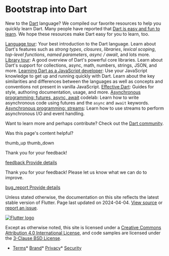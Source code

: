 Bootstrap into Dart
===================

New to the [Dart](https://dart.dev) language? We compiled our favorite resources to help you quickly learn Dart. Many people have reported that [Dart is easy and fun to learn](/resources/faq#why-did-flutter-choose-to-use-dart). We hope these resources make Dart easy for you to learn, too.

[Language tour](https://dart.dev/language): Your best introduction to the Dart language. Learn about Dart's features such as *strong types*, *closures*, *libraries*, *lexical scoping*, *top-level functions*, *named parameters*, *async / await*, and lots more. [Library tour](https://dart.dev/guides/libraries/library-tour): A good overview of Dart's powerful core libraries. Learn about Dart's support for collections, async, math, numbers, strings, JSON, and more. [Learning Dart as a JavaScript developer](https://dart.dev/guides/language/coming-from/js-to-dart): Use your JavaScript knowledge to get up and running quickly with Dart. Learn about the key similarities and differences between the languages as well as concepts and conventions not present in vanilla JavaScript. [Effective Dart](https://dart.dev/guides/language/effective-dart): Guides for style, authoring documentation, usage, and more. [Asynchronous programming: futures, async, await](https://dart.dev/codelabs/async-await) codelab: Learn how to write asynchronous code using futures and the `async` and `await` keywords. [Asynchronous programming: streams](https://dart.dev/tutorials/language/streams): Learn how to use streams to perform asynchronous I/O and event handling.

Want to learn more and perhaps contribute? Check out the [Dart community](https://dart.dev/community).

Was this page's content helpful?

thumb\_up thumb\_down

Thank you for your feedback!

 [feedback Provide details](https://github.com/flutter/website/issues/new?template=1_page_issue.yml&&page-url=https://docs.flutter.dev/resources/bootstrap-into-dart/&page-source=https://github.com/flutter/website/tree/main/src/content/resources/bootstrap-into-dart.md)

Thank you for your feedback! Please let us know what we can do to improve.

 [bug\_report Provide details](https://github.com/flutter/website/issues/new?template=1_page_issue.yml&&page-url=https://docs.flutter.dev/resources/bootstrap-into-dart/&page-source=https://github.com/flutter/website/tree/main/src/content/resources/bootstrap-into-dart.md)

Unless stated otherwise, the documentation on this site reflects the latest stable version of Flutter. Page last updated on 2024-04-04. [View source](https://github.com/flutter/website/tree/main/src/content/resources/bootstrap-into-dart.md) or [report an issue](https://github.com/flutter/website/issues/new?template=1_page_issue.yml&&page-url=https://docs.flutter.dev/resources/bootstrap-into-dart/&page-source=https://github.com/flutter/website/tree/main/src/content/resources/bootstrap-into-dart.md "Report an issue with this page").

[![Flutter logo](/assets/images/branding/flutter/logo+text/horizontal/white.svg)](https://flutter.dev)

Except as otherwise noted, this site is licensed under a [Creative Commons Attribution 4.0 International License](https://creativecommons.org/licenses/by/4.0/), and code samples are licensed under the [3-Clause BSD License](https://opensource.org/licenses/BSD-3-Clause).

* [Terms](/tos "Terms of use")* [Brand](/brand "Brand usage guidelines")* [Privacy](https://policies.google.com/privacy "Privacy policy")* [Security](/security "Security philosophy and practices")

   